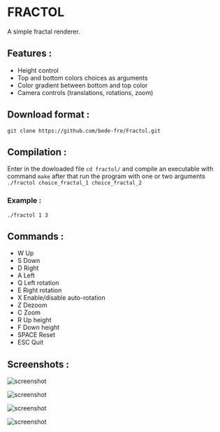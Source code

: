 # FRACTOL

A simple fractal renderer.


## Features :

* Height control
* Top and bottom colors choices as arguments
* Color gradient between bottom and top color
* Camera controls (translations, rotations, zoom)


## Download format :

```git clone https://github.com/bede-fre/Fractol.git```

## Compilation :

Enter in the dowloaded file ```cd fractol/``` and compile an executable with command ```make``` after that run the program with one or two arguments ```./fractol choice_fractal_1 choice_fractal_2```

### Example :

```./fractol 1 3```

## Commands :

- W     Up
- S     Down
- D     Right
- A     Left
- Q     Left rotation
- E     Right rotation
- X     Enable/disable auto-rotation
- Z     Dezoom
- C     Zoom
- R     Up height
- F     Down height
- SPACE Reset
- ESC   Quit

## Screenshots :

![screenshot](/screens/Mandelbrot.png?raw=true)

![screenshot](/screens/Julia.png?raw=true)

![screenshot](/screens/Burningship.png?raw=true)

![screenshot](/screens/Tricorn.png?raw=true)
